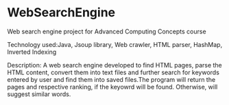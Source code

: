 # WebSearchEngine
Web search engine project for Advanced Computing Concepts course

Technology used:Java, Jsoup library, Web crawler, HTML parser, HashMap, Inverted Indexing

Description: A web search engine developed to find HTML pages, parse the HTML content, convert them into text files and further search for keywords entered by user and find them into saved files.The program will return the pages and respective ranking, if the keyowrd will be found. Otherwise, will suggest similar words.
